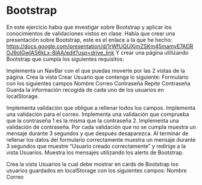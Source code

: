 # Bootstrap
En este ejercicio habia que investigar sobre Bootstrap y aplicar los conocimientos de validaciones vistos en clase. Había que crear una presentación sobre Bootstrap, este es el enlace a la que he hecho: 
https://docs.google.com/presentation/d/1rWfUQUXjmZSKm45mamyE7ADROJ9olGwIAS6kLx-8lAA/edit?usp=drive_link
Y crear una página utilizando Bootstrap que cumpla los siguientes requisitos:

Implementa un NavBar con el que puedas moverte por las 2 vistas de la página.
Crea la vista Crear Usuario que contenga lo siguiente:
Formulario con los siguientes campos
Nombre
Correo
Contraseña
Repite Contraseña 
Guarda la información recogida de cada uno de los usuarios en localStorage.

Implementa validación que obligue a rellenar todos los campos.
Implementa una validación para el correo.
Implementa una validación que comprueba que la contraseña 1 es la misma que la contraseña 2.
Implementa una validación de contraseña.
Por cada validación que no se cumpla muestra un mensaje durante 3 segundos y que después desaparezca.
Al terminar de rellenar los datos del formulario correctamente muestra un mensaje durante 3 segundos que muestre “Usuario creado correctamente” y redirige a la vista Usuarios.
Muestra los mensajes utilizando los alerts de Bootstrap.

Crea la vista Usuarios la cual debe mostrar en cards de Bootstrap los usuarios guardados en localStorage con los siguientes campos:
Nombre
Correo



